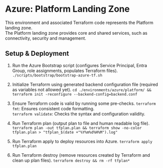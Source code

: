 # Azure: Platform Landing Zone

This environment and associated Terraform code represents the Platform landing zone.  
The Platform landing zone provides core and shared services, such as connectivity, security and management.  

## Setup & Deployment

1. Run the Azure Bootstrap script (configures Service Principal, Entra Group, role assignments, populates Terraform files).
`./scripts/bootstrap/bootstrap-azure-tf.sh`  

2. Initialize Terraform using generated backend configuration file (required as variables not allowed yet).
`cd ./environments/azure/platform/ && terraform init -reconfigure --backend-config=backend.conf`  

3. Ensure Terraform code is valid by running some pre-checks.
`terraform fmt`: Ensures consistent code formatting.  
`terraform validate`: Checks the syntax and configuration validity.  

4. Run Terraform plan (output plan to file and human readable log file).
`terraform plan -out tfplan.plan && terraform show -no-color tfplan.plan > "tfplan_$(date +"%Y%m%d%H%M").log"`  

5. Run Terraform apply to deploy resources into Azure.
`terraform apply tfplan.plan`  

6. Run Terraform destroy (remove resources created by Terraform and clean up plan files).
`terraform destroy && rm -rf tfplan*`  
